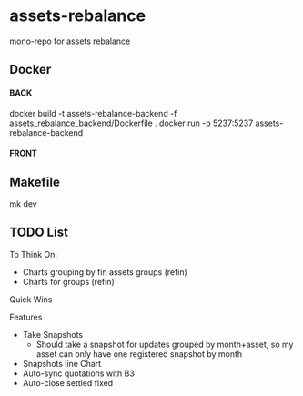 # assets-rebalance
mono-repo for assets rebalance

## Docker
#### BACK
docker build -t assets-rebalance-backend -f assets_rebalance_backend/Dockerfile .
docker run -p 5237:5237 assets-rebalance-backend

#### FRONT


## Makefile
mk dev


## TODO List
To Think On:
- Charts grouping by fin assets groups (refin)
- Charts for groups (refin)

Quick Wins


Features
- Take Snapshots
    - Should take a snapshot for updates grouped by month+asset, so my asset can only have one registered snapshot by month
- Snapshots line Chart
- Auto-sync quotations with B3 
- Auto-close settled fixed
